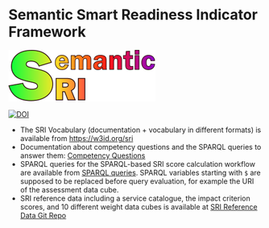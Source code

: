 # Semantic Smart Readiness Indicator Framework

![SRI Logo](srilogo.svg)

[![DOI](https://zenodo.org/badge/710658782.svg)](https://zenodo.org/doi/10.5281/zenodo.10047286)

- The SRI Vocabulary (documentation + vocabulary in different formats) is available from https://w3id.org/sri
- Documentation about competency questions and the SPARQL queries to answer them: [Competency Questions](doc/CQ.md)
- SPARQL queries for the SPARQL-based SRI score calculation workflow are available from [SPARQL queries](doc/). SPARQL variables starting with `$` are supposed to be replaced before query evaluation, for example the URI of the assessment data cube.
- SRI reference data including a service catalogue, the impact criterion scores, and 10 different weight data cubes is available at [SRI Reference Data Git Repo](https://github.com/stefanbischof/sri-ref/blob/main/sri-ref.ttl)

